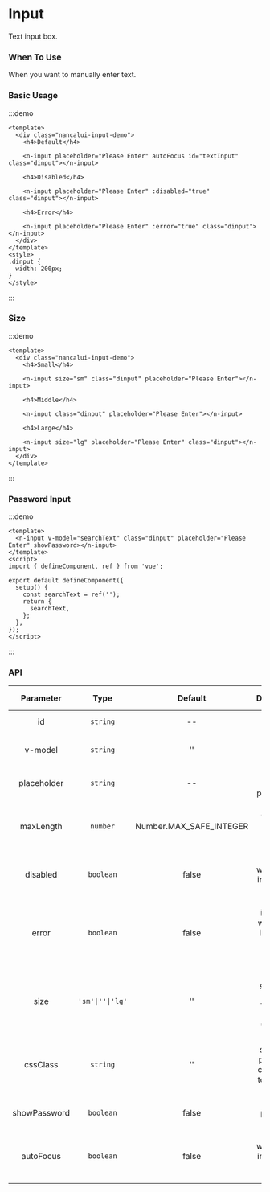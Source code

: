# Input

Text input box.

### When To Use

When you want to manually enter text.

### Basic Usage

:::demo

```vue
<template>
  <div class="nancalui-input-demo">
    <h4>Default</h4>

    <n-input placeholder="Please Enter" autoFocus id="textInput" class="dinput"></n-input>

    <h4>Disabled</h4>

    <n-input placeholder="Please Enter" :disabled="true" class="dinput"></n-input>

    <h4>Error</h4>

    <n-input placeholder="Please Enter" :error="true" class="dinput"></n-input>
  </div>
</template>
<style>
.dinput {
  width: 200px;
}
</style>
```

:::

### Size

:::demo

```vue
<template>
  <div class="nancalui-input-demo">
    <h4>Small</h4>

    <n-input size="sm" class="dinput" placeholder="Please Enter"></n-input>

    <h4>Middle</h4>

    <n-input class="dinput" placeholder="Please Enter"></n-input>

    <h4>Large</h4>

    <n-input size="lg" placeholder="Please Enter" class="dinput"></n-input>
  </div>
</template>
```

:::

### Password Input

:::demo

```vue
<template>
  <n-input v-model="searchText" class="dinput" placeholder="Please Enter" showPassword></n-input>
</template>
<script>
import { defineComponent, ref } from 'vue';

export default defineComponent({
  setup() {
    const searchText = ref('');
    return {
      searchText,
    };
  },
});
</script>
```

:::

### API

|  Parameter   |       Type       |         Default         |                             Description                              |           Jump to Demo            |
| :----------: | :--------------: | :---------------------: | :------------------------------------------------------------------: | :-------------------------------: |
|      id      |     `string`     |           --            |                          Optional, input ID                          |    [Basic Usage](#basic-usage)    |
|   v-model    |     `string`     |           ''            |                        Optional, bound value                         | [Password Input](#passworn-input) |
| placeholder  |     `string`     |           --            |                     Optional, input placeholder                      |    [Basic Usage](#basic-usage)    |
|  maxLength   |     `number`     | Number.MAX_SAFE_INTEGER |              Optional, the max-length of the input box               |                                   |
|   disabled   |    `boolean`     |          false          |             Optional, whether the input box is disabled              |    [Basic Usage](#basic-usage)    |
|    error     |    `boolean`     |          false          | Optional, indicating whether an input error occurs in the input box. |    [Basic Usage](#basic-usage)    |
|     size     | `'sm'\|''\|'lg'` |           ''            |    Optional, size of the text box. The value can be 'lg','','sm'     |           [Size](#size)           |
|   cssClass   |     `string`     |           ''            |     Optional, support to pass in the class name to the input box     |                                   |
| showPassword |    `boolean`     |          false          |                     Optional, password input box                     | [Password Input](#passworn-input) |
|  autoFocus   |    `boolean`     |          false          |           Optional, whether the input box is auto-focused            |    [Basic Usage](#basic-usage)    |

<style>
.nancalui-input-demo h4 {
  font-weight: 700;
  color: #575d6c;
  font-size: 12px;
  margin: 15px 0;
}
</style>
